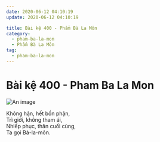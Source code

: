 ```yaml
---
date: 2020-06-12 04:10:19
update: 2020-06-12 04:10:19

title: Bài kệ 400 - Phẩm Bà La Môn
category:
  - pham-ba-la-mon
  - Phẩm Bà La Môn
tag:
  - pham-ba-la-mon
---
```


# Bài kệ 400 - Pham Ba La Mon

![An image](/img/pham-ba-la-mon/pham-ba-la-mon-400.jpg)

Không hận, hết bổn phận,<br>Trì giới, không tham ái,<br>Nhiếp phục, thân cuối cùng,<br>Ta gọi Bà-la-môn.<br>

